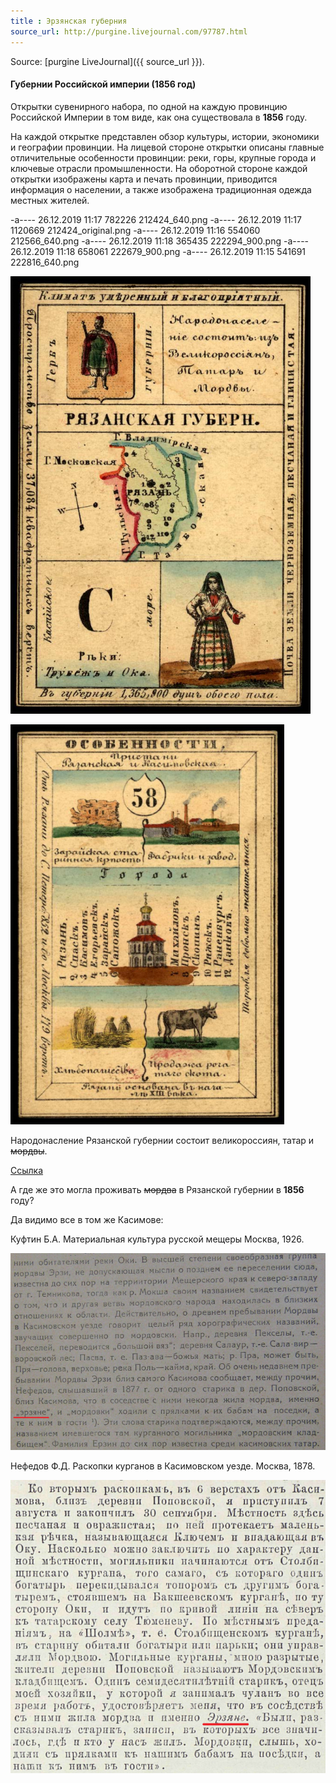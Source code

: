 ```yaml
---
title : Эрзянская губерния
source_url: http://purgine.livejournal.com/97787.html
---
```

Source: [purgine LiveJournal]({{ source_url }}).

#### Губернии Российской империи (1856 год)

Открытки сувенирного набора, по одной на каждую провинцию Российской Империи в том виде, как она существовала в <b>1856</b> году.

На каждой открытке представлен обзор культуры, истории, экономики и географии провинции. На лицевой стороне открытки описаны главные отличительные особенности провинции: реки, горы, крупные города и ключевые отрасли промышленности. На оборотной стороне каждой открытки изображены карта и печать провинции, приводится информация о населении, а также изображена традиционная одежда местных жителей.

-a----        26.12.2019    11:17         782226 212424_640.png
-a----        26.12.2019    11:17        1120669 212424_original.png
-a----        26.12.2019    11:16         554060 212566_640.png
-a----        26.12.2019    11:18         365435 222294_900.png
-a----        26.12.2019    11:18         658061 222679_900.png
-a----        26.12.2019    11:15         541691 222816_640.png

[![Рязанская губернія](purgine/222679_900.png "Рязанская губернія")](http://pics.livejournal.com/purgine/pic/0013bz5y/)

[//]: # (http://pics.livejournal.com/purgine/pic/0013bz5y/s640x480)

[![Особенности, пристани Рязанская и Касимовская](purgine/222816_640.png "Особенности, пристани Рязанская и Касимовская")](http://pics.livejournal.com/purgine/pic/0013cqgk/)

[//]: # (http://pics.livejournal.com/purgine/pic/0013cqgk/s640x480)

Народонасление Рязанской губернии состоит великороссиян, татар и <strike>мордвы</strike>.

[Ссылка](http://memory.loc.gov/intldl/mtfhtml/mfdigcol/lists/mtfnreTitles1.html#top)

А где же это могла проживать <strike>мордва</strike> в Рязанской губернии в __1856__ году?

Да видимо все в том же Касимове:

Куфтин Б.А. Материальная культура русской мещеры Москва, 1926.

[![Рязанская губернія](purgine/212566_640.png "Рязанская губернія")](http://pics.livejournal.com/purgine/pic/0011zxrb/)

[//]: # (http://pics.livejournal.com/purgine/pic/0011zxrb/s640x480)

Нефедов Ф.Д. Раскопки курганов в Касимовском уезде. Москва, 1878.

[![Эрзяне](purgine/212424_640.png "Эрзяне")](http://pics.livejournal.com/purgine/pic/0011ycb5/)

[//]: # (http://pics.livejournal.com/purgine/pic/0011ycb5/s640x480)
